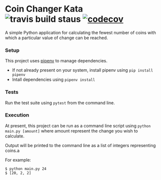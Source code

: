 # Coin Changer Kata ![travis build staus](https://travis-ci.com/samjones1001/coin-changer-python.svg?branch=master)  [![codecov](https://codecov.io/gh/samjones1001/coin-changer-python/branch/master/graph/badge.svg)](https://codecov.io/gh/samjones1001/coin-changer-python)

A simple Python application for calculating the fewest number of coins with which a particular value of change can be reached.

### Setup

This project uses [pipenv](https://github.com/pypa/pipenv) to manage dependencies.

- If not already present on your system, install pipenv using `pip install pipenv`
- Intall dependencies using `pipenv install`

### Tests

Run the test suite using `pytest` from the command line.

### Execution

At present, this project can be run as a command line script using `python main.py [amount]` where amount represent the change you wish to calculate.

Output will be printed to the command line as a list of integers representing coins.a

For example:

```shell
$ python main.py 24
$ [20, 2, 2]
```

